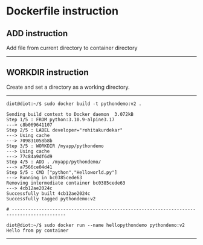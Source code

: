 # Dockerfile instruction

<h2>ADD instruction</h2>

Add file from current directory to container directory

-------------------------------------------------------------------------------------------------
<h2>WORKDIR instruction</h2>

Create and set a directory as a working directory.



-----------------------------------------------------------------------------------------------
    
    diot@diot:~/$ sudo docker build -t pythondemo:v2 .

    Sending build context to Docker daemon  3.072kB
    Step 1/5 : FROM python:3.10.9-alpine3.17
    ---> c8b069641107
    Step 2/5 : LABEL developer="rohitakurdekar"
    ---> Using cache
    ---> 709831058b8b
    Step 3/5 : WORKDIR /myapp/pythondemo
    ---> Using cache
    ---> 77c84a9df6d9
    Step 4/5 : ADD . /myapp/pythondemo/
    ---> a7566ce04d41
    Step 5/5 : CMD ["python","Helloworld.py"]
    ---> Running in bc0385cede63
    Removing intermediate container bc0385cede63
    ---> 4cb12ae2024c
    Successfully built 4cb12ae2024c
    Successfully tagged pythondemo:v2
    
    # ------------------------------------------------------------------------------------------

    diot@diot:~/$ sudo docker run --name hellopythondemo pythondemo:v2
    Hello from py container

------------------------------------------------------------------------------------------------------